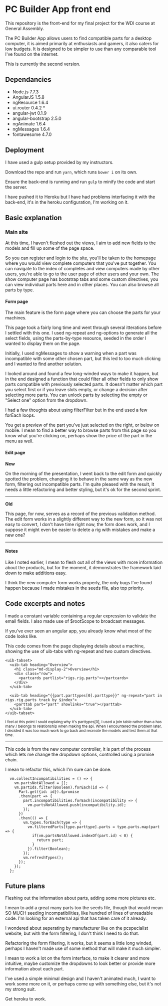 # PC Builder App front end

This repository is the front-end for my final project for the WDI course at General Assembly.

The PC Builder App allows users to find compatible parts for a desktop computer, it is aimed primarily at enthusiasts and gamers, it also caters for low budgets. 
It is designed to be simpler to use than any comparable tool I've found on the internet. 

This is currently the second version. 

## Dependancies

- Node.js 7.7.3
- AngularJS 1.5.8
- ngResource 1.6.4
- ui.router 0.4.2 *
- angular-jwt 0.1.9
- angular-bootstrap 2.5.0
- ngAnimate 1.6.4
- ngMessages 1.6.4
- fontawesome 4.7.0


## Deployment

I have used a gulp setup provided by my instructors. 

Download the repo and run ```yarn```, which runs ```bower i``` on its own.

Ensure the back-end is running and run ```gulp``` to minify the code and start the server.

I have pushed it to Heroku but I have had problems interfacing it with the back-end, it's in the heroku configuration, I'm working on it. 


## Basic explanation

### Main site

At this time, I haven't fleshed out the views, I aim to add new fields to the models and fill up some of the page space. 

So you can register and login to the site, you'll be taken to the homepage where you would view complete computers that you've put together. You can navigate to the index of completes and view computers made by other users, you're able to go to the user page of other users and your own. The show computer page has bootstrap tabs and some custom directives, you can view individual parts here and in other places. You can also browse all parts by type.

#### Form page

The main feature is the form page where you can choose the parts for your machines.

This page took a fairly long time and went through several itterations before I settled with this one. I used ng-repeat and ng-options to generate all the select fields, using the parts-by-type resource, seeded in the order I wanted to display them on the page. 

Initially, I used ngMessages to show a warning when a part was incompatible with some other chosen part, but this led to too much clicking and I wanted to find another solution. 

I looked around and found a few long-winded ways to make it happen, but in the end designed a function that could filter all other fields to only show parts compatible with previously selected parts. It doesn't matter which part you select first or if you leave slots empty, or change a decision after selecting more parts. You can unlock parts by selecting the empty or "Select one" option from the dropdown. 

I had a few thoughts about using filterFilter but in the end used a few forEach loops. 

You get a preview of the part you've just selected on the right, or below on mobile. I mean to find a better way to browse parts from this page so you know what you're clicking on, perhaps show the price of the part in the menu as well.

#### Edit page

**New**

On the morning of the presentation, I went back to the edit form and quickly spotted the problem, changing it to behave in the same way as the new form, filtering out incompatible parts. I'm quite pleased with the result, It needs a little refactoring and better styling, but it's ok for the second sprint. 

***

**Old**

This page, for now, serves as a record of the previous validation method. The edit form works in a slightly different way to the new form, so it was not easy to convert, I don't have time right now, the form does work, and I suppose it might even be easier to delete a rig with mistakes and make a new one?

***

#### Notes 

Like I noted earlier, I mean to flesh out all of the views with more information about the products, but for the moment, it demonstrates the framework laid down to make additions easy. 

I think the new computer form works properly, the only bugs I've found happen because I made mistakes in the seeds file, also top priority. 

## Code excerpts and notes

I made a constant variable containing a regular expression to validate the email fields. I also made use of $rootScope to broadcast messages. 

If you've ever seen an angular app, you already know what most of the code looks like.


This code comes from the page displaying details about a machine, showing the use of uib-tabs with ng-repeat and two custom directives.

```
<uib-tabset>
  <uib-tab heading="Overview">
    <h1 class="md-display-2">Overview</h1>
    <div class="row">
      <partcards partlist="rigs.rig.parts"></partcards>
    </div>
  </uib-tab>

  <uib-tab heading="{{part.parttypes[0].parttype}}" ng-repeat="part in rigs.rig.parts track by $index">
    <parttab part="part" showlinks="true"></parttab>
  </uib-tab>
</uib-tabset>

```
<small>I feel at this point I sould explaing why it's parttypes[0], I used a join table rather than a has many / belongs to relationship when making the api. When I encountered the problem later, I decided it was too much work to go back and recreate the models and test them at that time. </small>

***

This code is from the new computer controller, it is part of the process which lets me change the dropdown options, controlled using a promise chain.

I mean to refactor this, which I'm sure can be done. 

```
  vm.collectIncompatibilities = () => {
    vm.partsNotAllowed = [];
    vm.partIds.filter(Boolean).forEach(id => {
      Part.get({id: id}).$promise
      .then(part => {
        part.incompatibilities.forEach(incompatibility => {
          vm.partsNotAllowed.push(incompatibility.id);
        });
      })
      .then(() => {
        vm.types.forEach(type => {
          vm.filteredParts[type.parttype].parts = type.parts.map(part => {
            if(vm.partsNotAllowed.indexOf(part.id) < 0) {
              return part;
            }
          }).filter(Boolean);
        });
        vm.refreshTypes();
      });
    });
  };

```

## Future plans

Fleshing out the information about parts, adding some more pictures etc.

I mean to add a great many parts too the seeds file, though that would mean SO MUCH seeding incompatibilities, like hundred of lines of unreadable code. I'm looking for an external api that has taken care of it already. 

I wondered about seperating by manufacturer like on the pcspecialist website, but with the form filtering, I don't think I need to do that. 

Refactoring the form filtering, it works, but it seems a little long winded, perhaps I haven't made use of some method that will make it much simpler.

I mean to work a lot on the form interface, to make it clearer and more intuitive, maybe customize the dropdowns to look better or provide more information about each part. 

I've used a simple minimal design and I haven't animated much, I want to work some more on it, or perhaps come up with something else, but it's not my strong suit. 

Get heroku to work.